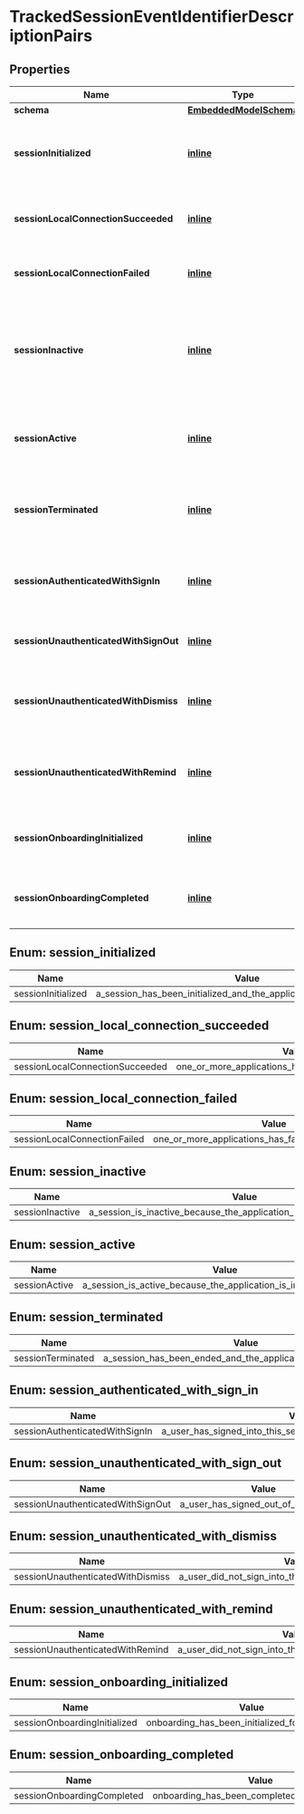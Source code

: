 
# TrackedSessionEventIdentifierDescriptionPairs

## Properties
Name | Type | Description | Notes
------------ | ------------- | ------------- | -------------
**schema** | [**EmbeddedModelSchema**](EmbeddedModelSchema.md) |  |  [optional]
**sessionInitialized** | [**inline**](#SessionInitialized) | The key value pair for an application being opened. |  [optional]
**sessionLocalConnectionSucceeded** | [**inline**](#SessionLocalConnectionSucceeded) | There was a successful connection locally |  [optional]
**sessionLocalConnectionFailed** | [**inline**](#SessionLocalConnectionFailed) | There was a failed connection locally |  [optional]
**sessionInactive** | [**inline**](#SessionInactive) | If the current application is in the background or not, could also be minimized. |  [optional]
**sessionActive** | [**inline**](#SessionActive) | If the application has been brought to the forground. |  [optional]
**sessionTerminated** | [**inline**](#SessionTerminated) | If the user has closed the application, thus ending the session. |  [optional]
**sessionAuthenticatedWithSignIn** | [**inline**](#SessionAuthenticatedWithSignIn) | A user has signed into this session with a an external account |  [optional]
**sessionUnauthenticatedWithSignOut** | [**inline**](#SessionUnauthenticatedWithSignOut) | A user has signed out of this session |  [optional]
**sessionUnauthenticatedWithDismiss** | [**inline**](#SessionUnauthenticatedWithDismiss) | A user did not sign into the session with a dismissal |  [optional]
**sessionUnauthenticatedWithRemind** | [**inline**](#SessionUnauthenticatedWithRemind) | A user did not sign into the session with a reminder |  [optional]
**sessionOnboardingInitialized** | [**inline**](#SessionOnboardingInitialized) | Onboarding has been initialized for this session |  [optional]
**sessionOnboardingCompleted** | [**inline**](#SessionOnboardingCompleted) | Onboarding has been completed for this session |  [optional]


<a id="SessionInitialized"></a>
## Enum: session_initialized
Name | Value
---- | -----
sessionInitialized | a_session_has_been_initialized_and_the_application_has_been_opened


<a id="SessionLocalConnectionSucceeded"></a>
## Enum: session_local_connection_succeeded
Name | Value
---- | -----
sessionLocalConnectionSucceeded | one_or_more_applications_has_successfully_connected


<a id="SessionLocalConnectionFailed"></a>
## Enum: session_local_connection_failed
Name | Value
---- | -----
sessionLocalConnectionFailed | one_or_more_applications_has_failed_to_connect_locally


<a id="SessionInactive"></a>
## Enum: session_inactive
Name | Value
---- | -----
sessionInactive | a_session_is_inactive_because_the_application_is_not_in_the_foreground


<a id="SessionActive"></a>
## Enum: session_active
Name | Value
---- | -----
sessionActive | a_session_is_active_because_the_application_is_in_the_foreground


<a id="SessionTerminated"></a>
## Enum: session_terminated
Name | Value
---- | -----
sessionTerminated | a_session_has_been_ended_and_the_application_has_been_closed


<a id="SessionAuthenticatedWithSignIn"></a>
## Enum: session_authenticated_with_sign_in
Name | Value
---- | -----
sessionAuthenticatedWithSignIn | a_user_has_signed_into_this_session_with_a_an_external_account


<a id="SessionUnauthenticatedWithSignOut"></a>
## Enum: session_unauthenticated_with_sign_out
Name | Value
---- | -----
sessionUnauthenticatedWithSignOut | a_user_has_signed_out_of_this_session


<a id="SessionUnauthenticatedWithDismiss"></a>
## Enum: session_unauthenticated_with_dismiss
Name | Value
---- | -----
sessionUnauthenticatedWithDismiss | a_user_did_not_sign_into_the_session_with_a_dismissal


<a id="SessionUnauthenticatedWithRemind"></a>
## Enum: session_unauthenticated_with_remind
Name | Value
---- | -----
sessionUnauthenticatedWithRemind | a_user_did_not_sign_into_the_session_with_a_reminder


<a id="SessionOnboardingInitialized"></a>
## Enum: session_onboarding_initialized
Name | Value
---- | -----
sessionOnboardingInitialized | onboarding_has_been_initialized_for_this_session


<a id="SessionOnboardingCompleted"></a>
## Enum: session_onboarding_completed
Name | Value
---- | -----
sessionOnboardingCompleted | onboarding_has_been_completed_for_this_session



